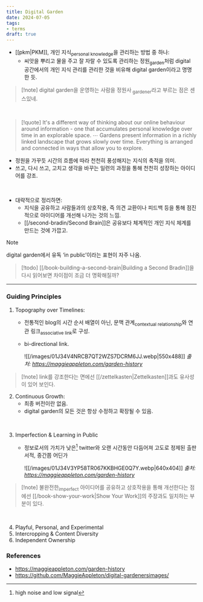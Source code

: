 ```yaml
---
title: Digital Garden
date: 2024-07-05
tags:
- terms
draft: true
---
```


- [[pkm|PKM]], 개인 지식<sub>personal knowledge</sub>을 관리하는 방법 중 하나:
    - 씨앗을 뿌리고 물을 주고 잘 자랄 수 있도록 관리하는 정원<sub>garden</sub>처럼 digital 공간에서의 개인 지식 관리를 관리한 것을 비유해 digital garden이라고 명명한 듯.

> [!note] digital garden을 운영하는 사람을 정원사<sub> gardener</sub>라고 부르는 점은 센스있네.

<BR />

> [!quote]
> It's a different way of thinking about our online behaviour around information - one that accumulates personal knowledge over time in an explorable space. $\cdots$ Gardens present information in a richly linked landscape that grows slowly over time. Everything is arranged and connected in ways that allow you to explore.
 
- 정원을 가꾸듯 시간의 흐름에 따라 천천히 풍성해지는 지식의 축적을 의미.
- 쓰고, 다시 쓰고, 고치고 생각을 바꾸는 일련의 과정을 통해 천천히 성장하는 아이디어를 강조.

<BR />

- 대략적으로 정리하면:
    - 지식을 공유하고 사람들과의 상호작용, 즉 의견 교환이나 피드백 등을 통해 점진적으로 아이디어를 개선해 나가는 것의 느낌.
    - [[/second-bradin/Second Brain]]은 공유보다 체계적인 개인 지식 체계를 만드는 것에 가깝고.
 
> [!note]
> digital garden에서 유독 ‘in public’이라는 표현이 자주 나옴.

> [!todo]
> [[/book-building-a-second-brain|Building a Second Bradin]]을 다시 읽어보면 차이점이 조금 더 명확해질까?


---
### Guiding Principles
1. Topography over Timelines:
    - 전통적인 blog의 시간 순서 배열이 아닌, 문맥 관계<sub>contextual relationship</sub>와 연관 링크<sub>associative link</sub>로 구성.
    - bi-directional link.

        ![[/images/01J34V4NRCB7QT2WZS7DCRM6JJ.webp|550x488]]
        *출처: https://maggieappleton.com/garden-history*

> [!note] link를 강조한다는 면에선 [[/zettelkasten|Zettelkasten]]과도 유사성이 있어 보인다.

2. Continuous Growth:
    - 최종 버전이란 없음.
    - digital garden의 모든 것은 항상 수정하고 확장될 수 있음.

<BR />

3. Imperfection & Learning in Public
    - 정보로서의 가치가 낮은[^1] twitter와 오랜 시간동안 다듬어져 고도로 정제된 출판 서적, 중간쯤 어딘가
  
       ![[/images/01J34V3YP58TR067KKBHGE0Q7Y.webp|640x404]]
        *출처: https://maggieappleton.com/garden-history*


[^1]: high noise and low signal

> [!note] 불완전한<sub>imperfect</sub> 아이디어를 공유하고 상호작용을 통해 개선한다는 점에선 [[/book-show-your-work|Show Your Work]]의 주장과도 일치하는 부분이 있다.

<BR />

4. Playful, Personal, and Experimental
5. Intercropping & Content Diversity
6. Independent Ownership


### References
- https://maggieappleton.com/garden-history
- https://github.com/MaggieAppleton/digital-gardenersimages/
